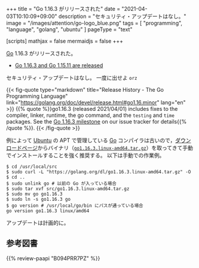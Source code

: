 +++
title = "Go 1.16.3 がリリースされた"
date =  "2021-04-03T10:10:09+09:00"
description = "セキュリティ・アップデートはなし。"
image = "/images/attention/go-logo_blue.png"
tags  = [ "programming", "language", "golang", "ubuntu" ]
pageType = "text"

[scripts]
  mathjax = false
  mermaidjs = false
+++

[Go] 1.16.3 がリリースされた。

- [Go 1.16.3 and Go 1.15.11 are released](https://groups.google.com/g/golang-announce/c/wVRzkWSQpO0/m/EUykHAm0CAAJ)

セキュリティ・アップデートはなし。
一度に出せよ `orz`

{{< fig-quote type="markdown" title="Release History - The Go Programming Language" link="https://golang.org/doc/devel/release.html#go1.16.minor" lang="en" >}}
{{% quote %}}go1.16.3 (released 2021/04/01) includes fixes to the compiler, linker, runtime, the go command, and the `testing` and `time` packages. See the [Go 1.16.3 milestone](https://github.com/golang/go/issues?q=milestone%3AGo1.16.3+label%3ACherryPickApproved) on our issue tracker for details{{% /quote %}}.
{{< /fig-quote >}}

例によって [Ubuntu] の APT で管理している [Go] コンパイラは古いので，[ダウンロードページ](https://golang.org/dl/ "Downloads - The Go Programming Language")からバイナリ（[`go1.16.3.linux-amd64.tar.gz`](https://golang.org/dl/go1.16.3.linux-amd64.tar.gz)）を取ってきて手動でインストールすることを強く推奨する。
以下は手動での作業例。

```text
$ cd /usr/local/src
$ sudo curl -L "https://golang.org/dl/go1.16.3.linux-amd64.tar.gz" -O
$ cd ..
$ sudo unlink go # 以前の Go が入っている場合
$ sudo tar xvf src/go1.16.3.linux-amd64.tar.gz
$ sudo mv go go1.16.3
$ sudo ln -s go1.16.3 go
$ go version # /usr/local/go/bin にパスが通っている場合
go version go1.16.3 linux/amd64
```

アップデートは計画的に。

[Go]: https://golang.org/ "The Go Programming Language"
[Ubuntu]: https://www.ubuntu.com/ "The leading operating system for PCs, IoT devices, servers and the cloud | Ubuntu"

## 参考図書

{{% review-paapi "B094PRR7PZ" %}} <!-- プログラミング言語Go -->
